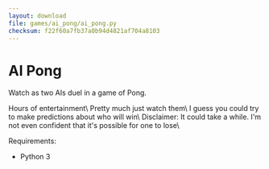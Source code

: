 ```yaml
---
layout: download
file: games/ai_pong/ai_pong.py
checksum: f22f60a7fb37a0b94d4821af704a8103
---
```


# AI Pong
Watch as two AIs duel in a game of Pong.

Hours of entertainment\\
Pretty much just watch them\\
I guess you could try to make predictions about who will win\\
Disclaimer: It could take a while. I'm not even confident that it's possible for one to lose\\

Requirements:
- Python 3
